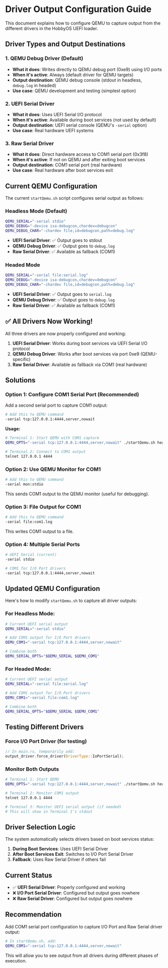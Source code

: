 # Driver Output Configuration Guide

This document explains how to configure QEMU to capture output from the different drivers in the HobbyOS UEFI loader.

## Driver Types and Output Destinations

### 1. QEMU Debug Driver (Default)
- **What it does**: Writes directly to QEMU debug port (0xe9) using I/O ports
- **When it's active**: Always (default driver for QEMU targets)
- **Output destination**: QEMU debug console (stdout in headless, `debug.log` in headed)
- **Use case**: QEMU development and testing (simplest option)

### 2. UEFI Serial Driver
- **What it does**: Uses UEFI Serial I/O protocol
- **When it's active**: Available during boot services (not used by default)
- **Output destination**: UEFI serial console (QEMU's `-serial` option)
- **Use case**: Real hardware UEFI systems

### 3. Raw Serial Driver
- **What it does**: Direct hardware access to COM1 serial port (0x3f8)
- **When it's active**: If not on QEMU and after exiting boot services
- **Output destination**: COM1 serial port (real hardware)
- **Use case**: Real hardware after boot services exit

## Current QEMU Configuration

The current `startQemu.sh` script configures serial output as follows:

### Headless Mode (Default)
```bash
QEMU_SERIAL="-serial stdio"
QEMU_DEBUG="-device isa-debugcon,chardev=debugcon"
QEMU_DEBUG_CHAR="-chardev file,id=debugcon,path=debug.log"
```
- **UEFI Serial Driver**: ✅ Output goes to stdout
- **QEMU Debug Driver**: ✅ Output goes to `debug.log`
- **Raw Serial Driver**: ✅ Available as fallback (COM1)

### Headed Mode
```bash
QEMU_SERIAL="-serial file:serial.log"
QEMU_DEBUG="-device isa-debugcon,chardev=debugcon"
QEMU_DEBUG_CHAR="-chardev file,id=debugcon,path=debug.log"
```
- **UEFI Serial Driver**: ✅ Output goes to `serial.log`
- **QEMU Debug Driver**: ✅ Output goes to `debug.log`
- **Raw Serial Driver**: ✅ Available as fallback (COM1)

## ✅ All Drivers Now Working!

All three drivers are now properly configured and working:

1. **UEFI Serial Driver**: Works during boot services via UEFI Serial I/O protocol
2. **QEMU Debug Driver**: Works after boot services via port 0xe9 (QEMU-specific)
3. **Raw Serial Driver**: Available as fallback via COM1 (real hardware)

## Solutions

### Option 1: Configure COM1 Serial Port (Recommended)

Add a second serial port to capture COM1 output:

```bash
# Add this to QEMU command
-serial tcp:127.0.0.1:4444,server,nowait
```

**Usage:**
```bash
# Terminal 1: Start QEMU with COM1 capture
QEMU_OPTS="-serial tcp:127.0.0.1:4444,server,nowait" ./startQemu.sh headless

# Terminal 2: Connect to COM1 output
telnet 127.0.0.1 4444
```

### Option 2: Use QEMU Monitor for COM1

```bash
# Add this to QEMU command  
-serial mon:stdio
```

This sends COM1 output to the QEMU monitor (useful for debugging).

### Option 3: File Output for COM1

```bash
# Add this to QEMU command
-serial file:com1.log
```

This writes COM1 output to a file.

### Option 4: Multiple Serial Ports

```bash
# UEFI Serial (current)
-serial stdio

# COM1 for I/O Port drivers
-serial tcp:127.0.0.1:4444,server,nowait
```

## Updated QEMU Configuration

Here's how to modify `startQemu.sh` to capture all driver outputs:

### For Headless Mode:
```bash
# Current UEFI serial output
QEMU_SERIAL="-serial stdio"

# Add COM1 output for I/O Port drivers
QEMU_COM1="-serial tcp:127.0.0.1:4444,server,nowait"

# Combine both
QEMU_SERIAL_OPTS="$QEMU_SERIAL $QEMU_COM1"
```

### For Headed Mode:
```bash
# Current UEFI serial output
QEMU_SERIAL="-serial file:serial.log"

# Add COM1 output for I/O Port drivers  
QEMU_COM1="-serial file:com1.log"

# Combine both
QEMU_SERIAL_OPTS="$QEMU_SERIAL $QEMU_COM1"
```

## Testing Different Drivers

### Force I/O Port Driver (for testing)
```rust
// In main.rs, temporarily add:
output_driver.force_driver(DriverType::IoPortSerial);
```

### Monitor Both Outputs
```bash
# Terminal 1: Start QEMU
QEMU_OPTS="-serial tcp:127.0.0.1:4444,server,nowait" ./startQemu.sh headless

# Terminal 2: Monitor COM1 output
telnet 127.0.0.1 4444

# Terminal 3: Monitor UEFI serial output (if needed)
# This will show in Terminal 1's stdout
```

## Driver Selection Logic

The system automatically selects drivers based on boot services status:

1. **During Boot Services**: Uses UEFI Serial Driver
2. **After Boot Services Exit**: Switches to I/O Port Serial Driver
3. **Fallback**: Uses Raw Serial Driver if others fail

## Current Status

- ✅ **UEFI Serial Driver**: Properly configured and working
- ❌ **I/O Port Serial Driver**: Configured but output goes nowhere
- ❌ **Raw Serial Driver**: Configured but output goes nowhere

## Recommendation

Add COM1 serial port configuration to capture I/O Port and Raw Serial driver output:

```bash
# In startQemu.sh, add:
QEMU_COM1="-serial tcp:127.0.0.1:4444,server,nowait"
```

This will allow you to see output from all drivers during different phases of execution.

